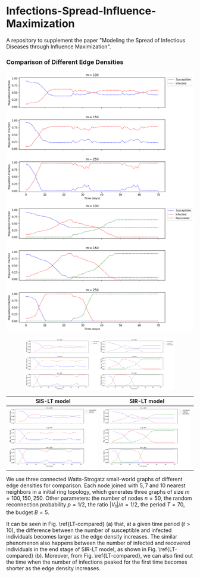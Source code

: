 # Infections-Spread-Influence-Maximization
A repository to supplement the paper "Modeling the Spread of Infectious Diseases through Influence Maximization".

### Comparison of Different Edge Densities

![SIS-LT model](https://github.com/omegayao/Infections-Spread-Influence-Maximization/blob/main/Figures/SIS_compared.png "SIS-LT model")![SIR-LT model](https://github.com/omegayao/Infections-Spread-Influence-Maximization/blob/main/Figures/SIR_compared.png "SIR-LT model")

<center class="half">    
<img src="https://github.com/omegayao/Infections-Spread-Influence-Maximization/blob/main/Figures/SIS_compared.png" width="200" alt="SIS-LT model"/><img src="https://github.com/omegayao/Infections-Spread-Influence-Maximization/blob/main/Figures/SIR_compared.png" width="200" alt="SIR-LT model"/>
</center>

SIS-LT model             |  SIR-LT model
:-------------------------:|:-------------------------:
![](https://github.com/omegayao/Infections-Spread-Influence-Maximization/blob/main/Figures/SIS_compared.png)  |  ![](https://github.com/omegayao/Infections-Spread-Influence-Maximization/blob/main/Figures/SIR_compared.png)


We use three connected Watts-Strogatz small-world graphs of different edge densities for comparison. Each node joined with $5,7$ and $10$ nearest neighbors in a initial ring topology, which generates three graphs of size $m =100, 150, 250$. Other parameters: the number of nodes $n = 50$, the random reconnection probability $p=1/2$, the ratio $|V_1|/n = 1/2$, the period $T=70$, the budget $B =5$. 

It can be seen in Fig. \ref{LT-compared} (a) that, at a given time period ($t>10$), the difference between the number of susceptible and infected individuals becomes larger as the edge density increases. The similar phenomenon also happens between the number of infected and recovered individuals in the end stage of SIR-LT model, as shown in Fig. \ref{LT-compared} (b). Moreover, from Fig. \ref{LT-compared}, we can also find out the time when the number of infections peaked for the first time becomes shorter as the edge density increases.
